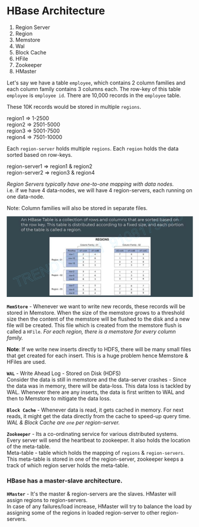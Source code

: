 # HBase Architecture

1. Region Server
2. Region
3. Memstore
4. Wal
5. Block Cache
6. HFile
7. Zookeeper
8. HMaster

Let's say we have a table `employee`, which contains 2 column families and each column family contains 3 columns each. The row-key of this table `employee` is `employee id`.
There are 10,000 records in the `employee` table.

These 10K records would be stored in multiple `regions`. 

region1 => 1-2500 <br>
region2 => 2501-5000 <br>
region3 => 5001-7500 <br>
region4 => 7501-10000 <br>

Each `region-server` holds multiple `regions`. Each `region` holds the data sorted based on row-keys.

region-server1 => region1 & region2 <br>
region-server2 => region3 & region4

*Region Servers typically have one-to-one mapping with data nodes.* <br>
i.e. if we have 4 data-nodes, we will have 4 region-servers, each running on one data-node.

Note: Column families will also be stored in separate files. <br>

![](./Images/HBase%20Table.png)

**`MemStore`** - Whenever we want to write new records, these records will be stored in Memstore. When the size of the memstore grows to a threshold size then the content of the memstore will be flushed to the disk and a new file will be created. This file which is created from the memstore flush is called a `HFile`. *For each region, there is a memstore for every column family.*<br>

**Note**: If we write new inserts directly to HDFS, there will be many small files that get created for each insert. This is a huge problem hence Memstore & HFiles are used.

**`WAL`** - Write Ahead Log - Stored on Disk (HDFS)<br>
Consider the data is still in memstore and the data-server crashes - Since the data was in memory, there will be  data-loss. This data loss is tackled by WAL. Whenever there are any inserts, the data is first written to WAL and then to Memstore to mitigate the data loss.

**`Block Cache`** - Whenever data is read, it gets cached in memory. For next reads, it might get the data directly from the cache to speed-up query time. <br>
*WAL & Block Cache are `one` per region-server.*

**`Zookeeper`** - Its a co-ordinating service for various distributed systems. Every server will send the heartbeat to zookeeper. It also holds the location of the meta-table. <br>
Meta-table - table which holds the mapping of `regions` & `region-servers`. This meta-table is stored in one of the region-server, zookeeper keeps a track of which region server holds the meta-table.

### HBase has a master-slave architecture.
**`HMaster`** - It's the master & region-servers are the slaves. HMaster will assign regions to region-servers. <br>
In case of any failures/load increase, HMaster will try to balance the load by assigning some of the regions in loaded region-server to other region-servers.



